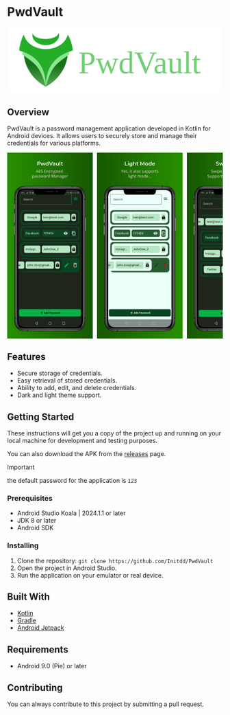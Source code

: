 # PwdVault

![banner](./assets/banner/banner.svg)

## Overview

PwdVault is a password management application developed in Kotlin for Android devices.
It allows users to securely store and manage their credentials for various platforms.

<html>
<div style="overflow-x: auto; white-space: nowrap; display: flex; justify-content: left; align-items: left;width: 100%;">
<img src="./assets/layout/screenshot_dark_1.png" alt="drawing" width="200" style="margin-right: 10px;flex: 1;"/>
<img src="./assets/layout/screenshot_light.png" alt="drawing" width="200" style="margin-right: 10px;flex: 1;"/>
<img src="./assets/layout/screenshot_dark_2.png" alt="drawing" width="200" style="flex: 1;">
</div>
</html>

## Features

- Secure storage of credentials.
- Easy retrieval of stored credentials.
- Ability to add, edit, and delete credentials.
- Dark and light theme support.

## Getting Started

These instructions will get you a copy of the project up and running on your local
machine for development and testing purposes.

You can also download the APK from the [releases](https://github.com/Initdd/PwdVault/releases) page.

> [!IMPORTANT]
> the default password for the application is `123`

### Prerequisites

- Android Studio Koala | 2024.1.1 or later
- JDK 8 or later
- Android SDK

### Installing

1. Clone the repository: `git clone https://github.com/Initdd/PwdVault`
2. Open the project in Android Studio.
3. Run the application on your emulator or real device.

## Built With

- [Kotlin](https://kotlinlang.org/)
- [Gradle](https://gradle.org/)
- [Android Jetpack](https://developer.android.com/jetpack)

## Requirements

- Android 9.0 (Pie) or later

## Contributing

You can always contribute to this project by submitting a pull request.
